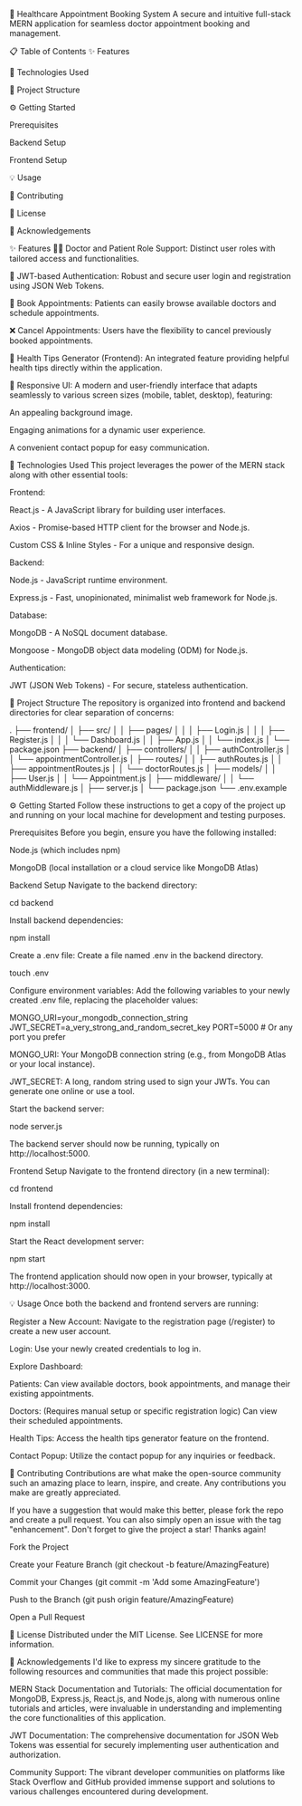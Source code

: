 🏥 Healthcare Appointment Booking System
A secure and intuitive full-stack MERN application for seamless doctor appointment booking and management.

📋 Table of Contents
✨ Features

🚀 Technologies Used

📁 Project Structure

⚙️ Getting Started

Prerequisites

Backend Setup

Frontend Setup

💡 Usage

🤝 Contributing

📄 License

🙏 Acknowledgements

✨ Features
👨‍⚕️ Doctor and Patient Role Support: Distinct user roles with tailored access and functionalities.

🔐 JWT-based Authentication: Robust and secure user login and registration using JSON Web Tokens.

📅 Book Appointments: Patients can easily browse available doctors and schedule appointments.

❌ Cancel Appointments: Users have the flexibility to cancel previously booked appointments.

🧠 Health Tips Generator (Frontend): An integrated feature providing helpful health tips directly within the application.

🎨 Responsive UI: A modern and user-friendly interface that adapts seamlessly to various screen sizes (mobile, tablet, desktop), featuring:

An appealing background image.

Engaging animations for a dynamic user experience.

A convenient contact popup for easy communication.

🚀 Technologies Used
This project leverages the power of the MERN stack along with other essential tools:

Frontend:

React.js - A JavaScript library for building user interfaces.

Axios - Promise-based HTTP client for the browser and Node.js.

Custom CSS & Inline Styles - For a unique and responsive design.

Backend:

Node.js - JavaScript runtime environment.

Express.js - Fast, unopinionated, minimalist web framework for Node.js.

Database:

MongoDB - A NoSQL document database.

Mongoose - MongoDB object data modeling (ODM) for Node.js.

Authentication:

JWT (JSON Web Tokens) - For secure, stateless authentication.

📁 Project Structure
The repository is organized into frontend and backend directories for clear separation of concerns:

.
├── frontend/
│   ├── src/
│   │   ├── pages/
│   │   │   ├── Login.js
│   │   │   ├── Register.js
│   │   │   └── Dashboard.js
│   │   ├── App.js
│   │   └── index.js
│   └── package.json
├── backend/
│   ├── controllers/
│   │   ├── authController.js
│   │   └── appointmentController.js
│   ├── routes/
│   │   ├── authRoutes.js
│   │   ├── appointmentRoutes.js
│   │   └── doctorRoutes.js
│   ├── models/
│   │   ├── User.js
│   │   └── Appointment.js
│   ├── middleware/
│   │   └── authMiddleware.js
│   ├── server.js
│   └── package.json
└── .env.example

⚙️ Getting Started
Follow these instructions to get a copy of the project up and running on your local machine for development and testing purposes.

Prerequisites
Before you begin, ensure you have the following installed:

Node.js (which includes npm)

MongoDB (local installation or a cloud service like MongoDB Atlas)

Backend Setup
Navigate to the backend directory:

cd backend

Install backend dependencies:

npm install

Create a .env file:
Create a file named .env in the backend directory.

touch .env

Configure environment variables:
Add the following variables to your newly created .env file, replacing the placeholder values:

MONGO_URI=your_mongodb_connection_string
JWT_SECRET=a_very_strong_and_random_secret_key
PORT=5000 # Or any port you prefer

MONGO_URI: Your MongoDB connection string (e.g., from MongoDB Atlas or your local instance).

JWT_SECRET: A long, random string used to sign your JWTs. You can generate one online or use a tool.

Start the backend server:

node server.js

The backend server should now be running, typically on http://localhost:5000.

Frontend Setup
Navigate to the frontend directory (in a new terminal):

cd frontend

Install frontend dependencies:

npm install

Start the React development server:

npm start

The frontend application should now open in your browser, typically at http://localhost:3000.

💡 Usage
Once both the backend and frontend servers are running:

Register a New Account: Navigate to the registration page (/register) to create a new user account.

Login: Use your newly created credentials to log in.

Explore Dashboard:

Patients: Can view available doctors, book appointments, and manage their existing appointments.

Doctors: (Requires manual setup or specific registration logic) Can view their scheduled appointments.

Health Tips: Access the health tips generator feature on the frontend.

Contact Popup: Utilize the contact popup for any inquiries or feedback.

🤝 Contributing
Contributions are what make the open-source community such an amazing place to learn, inspire, and create. Any contributions you make are greatly appreciated.

If you have a suggestion that would make this better, please fork the repo and create a pull request. You can also simply open an issue with the tag "enhancement".
Don't forget to give the project a star! Thanks again!

Fork the Project

Create your Feature Branch (git checkout -b feature/AmazingFeature)

Commit your Changes (git commit -m 'Add some AmazingFeature')

Push to the Branch (git push origin feature/AmazingFeature)

Open a Pull Request

📄 License
Distributed under the MIT License. See LICENSE for more information.

🙏 Acknowledgements
I'd like to express my sincere gratitude to the following resources and communities that made this project possible:

MERN Stack Documentation and Tutorials: The official documentation for MongoDB, Express.js, React.js, and Node.js, along with numerous online tutorials and articles, were invaluable in understanding and implementing the core functionalities of this application.

JWT Documentation: The comprehensive documentation for JSON Web Tokens was essential for securely implementing user authentication and authorization.

Community Support: The vibrant developer communities on platforms like Stack Overflow and GitHub provided immense support and solutions to various challenges encountered during development.
